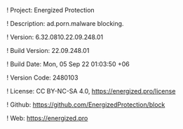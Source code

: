 ! Project: Energized Protection

! Description: ad.porn.malware blocking.

! Version: 6.32.0810.22.09.248.01

! Build Version: 22.09.248.01

! Build Date: Mon, 05 Sep 22 01:03:50 +06

! Version Code: 2480103

! License: CC BY-NC-SA 4.0, https://energized.pro/license

! Github: https://github.com/EnergizedProtection/block

! Web: https://energized.pro
